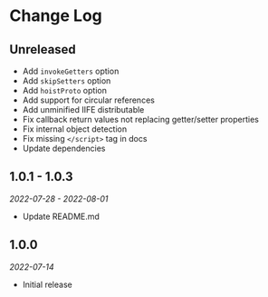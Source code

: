 # Change Log

## Unreleased

- Add `invokeGetters` option
- Add `skipSetters` option
- Add `hoistProto` option
- Add support for circular references
- Add unminified IIFE distributable
- Fix callback return values not replacing getter/setter properties
- Fix internal object detection
- Fix missing `</script>` tag in docs
- Update dependencies

## 1.0.1 - 1.0.3

*2022-07-28 - 2022-08-01*

- Update README.md

## 1.0.0

*2022-07-14*

- Initial release
